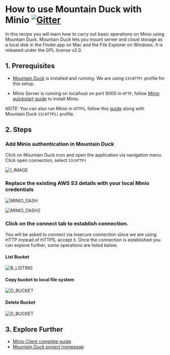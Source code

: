 # How to use Mountain Duck with Minio [![Gitter](https://badges.gitter.im/Join%20Chat.svg)](https://gitter.im/minio/minio?utm_source=badge&utm_medium=badge&utm_campaign=pr-badge&utm_content=badge)

In this recipe you will learn how to carry out basic operations on Minio using Mountain Duck. Mountain Duck lets you mount server and cloud storage as a local disk in the Finder.app on Mac and the File Explorer on Windows. It is released under the GPL license v2.0. 

## 1. Prerequisites

* [Mountain Duck](https://mountainduck.io/) is installed and running.  We are using ``S3(HTTP)`` profile for this setup.

* Minio Server is running on localhost on port 9000 in ``HTTP``, follow [Minio quickstart guide](https://docs.minio.io/docs/minio-quickstart-guide) to install Minio. 

_NOTE:_ You can also run Minio in ``HTTPS``, follow this [guide](https://docs.minio.io/docs/generate-let-s-encypt-certificate-using-concert-for-minio) along with Mountain Duck ``S3(HTTPS)`` profile. 

## 2. Steps

### Add Minio authentication in Mountain Duck

Click on Mountain Duck icon and open the application via navigation menu. Click open connection, select ``S3(HTTP)``

![I_IMAGE](https://github.com/minio/cookbook/blob/master/docs/screenshots/mountainduck/defaultdashboard.jpg?raw=true)

### Replace the existing AWS S3 details with your local Minio credentials 

![MINIO_DASH](https://github.com/minio/cookbook/blob/master/docs/screenshots/mountainduck/connecttominio.jpg?raw=true)

![MINIO_DASH2](https://github.com/minio/cookbook/blob/master/docs/screenshots/mountainduck/connecttominio1.jpg?raw=true)


### Click on the connect tab to establish connection.

You will be asked to connect via insecure connection since we are using HTTP instead of HTTPS, accept it. Once the connection is established you can explore further, some operations are listed below. 

#### List Bucket

![B_LISTING](https://github.com/minio/cookbook/blob/master/docs/screenshots/mountainduck/listbuckets.jpg?raw=true)

#### Copy bucket to local file system

![D_BUCKET](https://github.com/minio/cookbook/blob/master/docs/screenshots/mountainduck/copybucket.jpg?raw=true)

#### Delete Bucket

![D_BUCKET](https://github.com/minio/cookbook/blob/master/docs/screenshots/mountainduck/deletebucket.jpg?raw=true)

## 3. Explore Further

* [Minio Client complete guide](https://docs.minio.io/docs/minio-client-complete-guide)
* [Mountain Duck project homepage](https://mountainduck.io)

